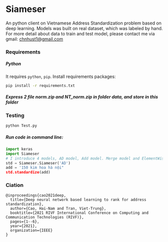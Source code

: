 # Siameser

An python client on Vietnamese Address Standardization problem based on deep learning. Models was built on real dataset, which was labeled by hand. For more detail about data to train and test model, please contact me via gmail: chnhust1@gmail.com

### Requirements

##### Python
It requires ```python```, ```pip```.
Install requirements packages:
```sh
pip install -r requirements.txt
```

##### Express 2 file norm.zip and NT_norm.zip in folder data, and store in this folder <br>

### Testing <br>
```sh
python Test.py
```

##### Run code in command line:
```python
import keras
import Siameser
# I introduce 4 models, AD model, Add model. Merge model and ElementWise model
std = Siameser.Siameser('AD')
add = '150 kim hoa hà nội"
std.standardize(add) 
```

### Ciation
```pyrhon
@inproceedings{cao2021deep,
  title={Deep neural network based learning to rank for address standardization},
  author={Cao, Hai-Nam and Tran, Viet-Trung},
  booktitle={2021 RIVF International Conference on Computing and Communication Technologies (RIVF)},
  pages={1--6},
  year={2021},
  organization={IEEE}
}
```
